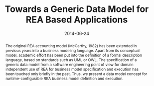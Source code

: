 ---
abstract: The original REA accounting model (McCarthy, 1982) has been extended in
  previous years into a business modeling language. Apart from its conceptual model,
  academic effort has been put into the definition of a formal description language,
  based on standards such as UML or OWL. The specification of a generic data model
  from a software engineering point of view for domain independent use of REA for
  business model specification and execution has been touched only briefly in the
  past. Thus, we present a data model concept for runtime-configurable REA business
  model definition and execution.
authors:
- Bernhard Wally
- Christian Huemer
date: '2014-06-24'
featured: false
links:
- name: Publik
  url: https://publik.tuwien.ac.at/showentry.php?ID=237351&lang=2
publication_types:
- '1'
publishDate: '2014-06-24'
title: Towards a Generic Data Model for REA Based Applications
url_pdf: http://publik.tuwien.ac.at/files/PubDat_237351.pdf
---